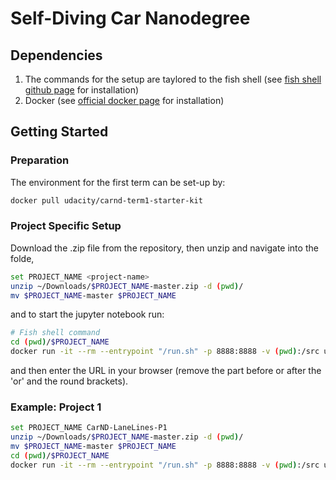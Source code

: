 # Self-Diving Car Nanodegree
## Dependencies
1. The commands for the setup are taylored to the fish shell (see [fish  shell github page](https://github.com/fish-shell/fish-shell) for installation)
2. Docker (see [official docker page](https://docs.docker.com/engine/install/ubuntu/) for installation)

## Getting Started
### Preparation
The environment for the first term can be set-up by:
```bash
docker pull udacity/carnd-term1-starter-kit
```
### Project Specific Setup
Download the .zip file from the repository, then unzip and navigate into the folde, 
```bash
set PROJECT_NAME <project-name>
unzip ~/Downloads/$PROJECT_NAME-master.zip -d (pwd)/
mv $PROJECT_NAME-master $PROJECT_NAME
```
and to start the jupyter notebook run:
```bash
# Fish shell command
cd (pwd)/$PROJECT_NAME
docker run -it --rm --entrypoint "/run.sh" -p 8888:8888 -v (pwd):/src udacity/carnd-term1-starter-kit 
```
and then enter the URL in your browser (remove the part before or after the 'or' and the round brackets).

### Example: Project 1
```bash
set PROJECT_NAME CarND-LaneLines-P1
unzip ~/Downloads/$PROJECT_NAME-master.zip -d (pwd)/
mv $PROJECT_NAME-master $PROJECT_NAME
cd (pwd)/$PROJECT_NAME
docker run -it --rm --entrypoint "/run.sh" -p 8888:8888 -v (pwd):/src udacity/carnd-term1-starter-kit 
```
